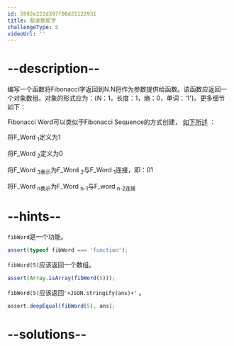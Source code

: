```yaml
---
id: 5992e222d397f00d21122931
title: 斐波那契字
challengeType: 5
videoUrl: ''
---
```


# --description--

<p>编写一个函数将Fibonacci字返回到N.N将作为参数提供给函数。该函数应返回一个对象数组。对象的形式应为：{N：1，长度：1，熵：0，单词：'1'}。更多细节如下： </p><p> Fibonacci Word可以类似于Fibonacci Sequence的方式创建， <a href='http://hal.archives-ouvertes.fr/docs/00/36/79/72/PDF/The_Fibonacci_word_fractal.pdf' title='链接：http：//hal.archives-ouvertes.fr/docs/00/36/79/72/PDF/The_Fibonacci_word_fractal.pdf'>如下所述</a> ： </p><p>将F_Word <sub>1</sub>定义为1 </p><p>将F_Word <sub>2</sub>定义为0 </p><p>将F_Word <sub>3表示</sub>为F_Word <sub>2</sub>与F_Word <sub>1</sub>连接，即：01 </p><p>将F_Word <sub>n表示</sub>为F_Word <sub>n-1</sub>与F_word <sub>n-2连接</sub> </p>

# --hints--

`fibWord`是一个功能。

```js
assert(typeof fibWord === 'function');
```

`fibWord(5)`应该返回一个数组。

```js
assert(Array.isArray(fibWord(5)));
```

`fibWord(5)`应该返回`'+JSON.stringify(ans)+'` 。

```js
assert.deepEqual(fibWord(5), ans);
```

# --solutions--

